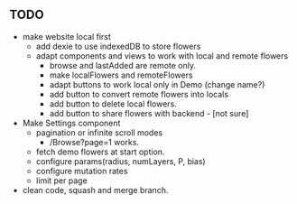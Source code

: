 ## TODO

* make website local first
    + add dexie to use indexedDB to store flowers
    + adapt components and views to work with local and remote flowers
        + browse and lastAdded are remote only.
        + make localFlowers and remoteFlowers
        + adapt buttons to work local only in Demo (change name?)
        + add button to convert remote flowers into locals
        + add button to delete local flowers.
        + add button to share flowers with backend - [not sure]
* Make Settings component
    + pagination or infinite scroll modes
        - /Browse?page=1 works.
    + fetch demo flowers at start option.
    + configure params(radius, numLayers, P, bias)
    + configure mutation rates
    + limit per page
* clean code, squash and merge branch.
